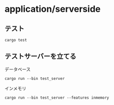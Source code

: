 # application/serverside
## テスト
```
cargo test
```
## テストサーバーを立てる
データベース
```
cargo run --bin test_server
```
インメモリ
```
cargo run --bin test_server --features inmemory
```